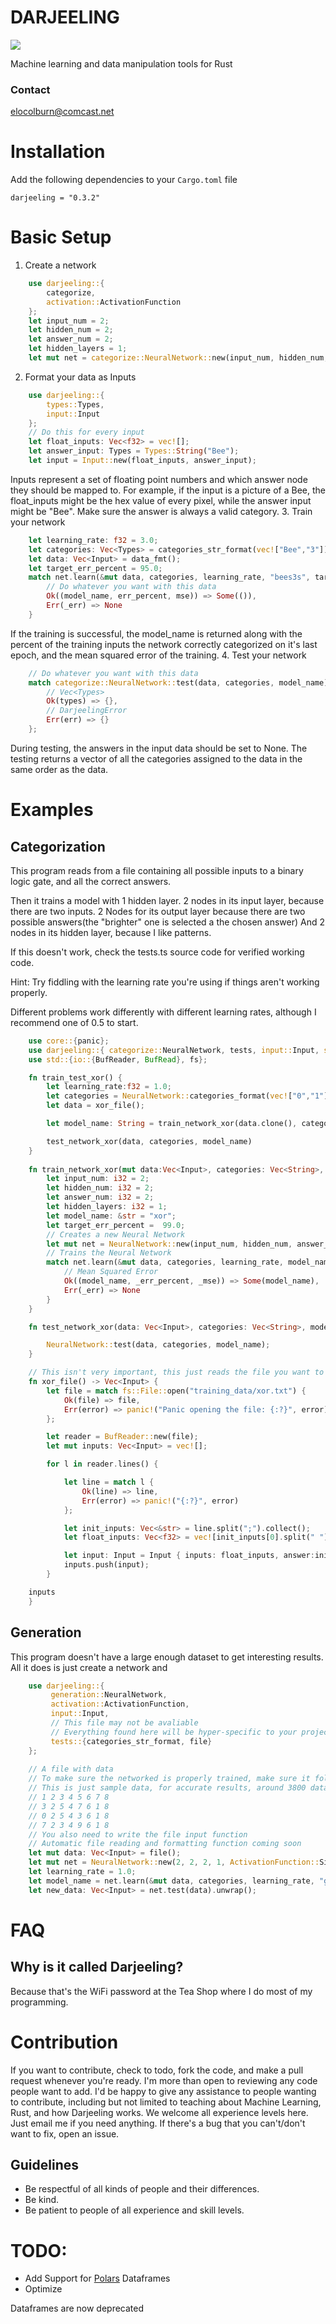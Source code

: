 <!--<h1><img width="436" alt="Screenshot 2023-08-07 at 12 59 13 PM" src="https://github.com/Ewie21/darjeeling/assets/62953415/cd3347af-4da6-4860-a7b4-3799e9c4892d"/>
</h1><-->
# DARJEELING
<a align="center" href="https://crates.io/crates/darjeeling">
    <img src="https://img.shields.io/crates/v/darjeeling.svg"/>
</a>

Machine learning and data manipulation tools for Rust

### Contact
elocolburn@comcast.net

# Installation
Add the following dependencies to your `Cargo.toml` file
```
darjeeling = "0.3.2"
```

# Basic Setup
1. Create a network
```rust
    use darjeeling::{
        categorize,
        activation::ActivationFunction
    };
    let input_num = 2;
    let hidden_num = 2;
    let answer_num = 2;
    let hidden_layers = 1;
    let mut net = categorize::NeuralNetwork::new(input_num, hidden_num, answer_num, hidden_layers, ActivationFunction::Sigmoid);
```
2. Format your data as Inputs
```rust
    use darjeeling::{
        types::Types,
        input::Input
    };
    // Do this for every input
    let float_inputs: Vec<f32> = vec![];
    let answer_input: Types = Types::String("Bee");
    let input = Input::new(float_inputs, answer_input);
```
Inputs represent a set of floating point numbers and which answer node they should be mapped to. For example, if the input is a picture of a Bee, the float_inputs might be the hex value of every pixel, while the answer input might be "Bee". Make sure the answer is always a valid category.
3. Train your network
```rust
    let learning_rate: f32 = 3.0;
    let categories: Vec<Types> = categories_str_format(vec!["Bee","3"]);
    let data: Vec<Input> = data_fmt();
    let target_err_percent = 95.0;
    match net.learn(&mut data, categories, learning_rate, "bees3s", target_err_percent) {
        // Do whatever you want with this data
        Ok((model_name, err_percent, mse)) => Some(()),
        Err(_err) => None
    }
```
If the training is successful, the model_name is returned along with the percent of the training inputs the network correctly categorized on it's last epoch, and the mean squared error of the training.
4. Test your network
```rust
    // Do whatever you want with this data
    match categorize::NeuralNetwork::test(data, categories, model_name) {
        // Vec<Types>
        Ok(types) => {},
        // DarjeelingError
        Err(err) => {}
    };
```
During testing, the answers in the input data should be set to None. The testing returns a vector of all the categories assigned to the data in the same order as the data.

# Examples
## Categorization
This program reads from a file containing all possible 
inputs to a binary logic gate, and all the correct answers.

Then it trains a model with 1 hidden layer. 
2 nodes in its input layer, because there are two inputs.
2 Nodes for its output layer because there are two possible answers(the "brighter" one is selected a the chosen answer)
And 2 nodes in its hidden layer, because I like patterns.

If this doesn't work, check the tests.ts source code for verified working code.

Hint: Try fiddling with the learning rate you're using if things aren't working properly.

Different problems work differently with different learning rates, although I recommend one of 0.5 to start.
```rust
    use core::{panic};
    use darjeeling::{ categorize::NeuralNetwork, tests, input::Input, series::Series, dataframe::{DataFrame, Point}};
    use std::{io::{BufReader, BufRead}, fs};

    fn train_test_xor() {
        let learning_rate:f32 = 1.0;
        let categories = NeuralNetwork::categories_format(vec!["0","1"]);
        let data = xor_file();

        let model_name: String = train_network_xor(data.clone(), categories.clone(), learning_rate).unwrap();

        test_network_xor(data, categories, model_name)
    }
    
    fn train_network_xor(mut data:Vec<Input>, categories: Vec<String>, learning_rate: f32) -> Option<String> {
        let input_num: i32 = 2;
        let hidden_num: i32 = 2;
        let answer_num: i32 = 2;
        let hidden_layers: i32 = 1;
        let model_name: &str = "xor";
        let target_err_percent =  99.0;
        // Creates a new Neural Network
        let mut net = NeuralNetwork::new(input_num, hidden_num, answer_num, hidden_layers);
        // Trains the Neural Network
        match net.learn(&mut data, categories, learning_rate, model_name, target_err_percent) {
            // Mean Squared Error
            Ok((model_name, _err_percent, _mse)) => Some(model_name),
            Err(_err) => None
        }
    }

    fn test_network_xor(data: Vec<Input>, categories: Vec<String>, model_name: String) {

        NeuralNetwork::test(data, categories, model_name);
    }

    // This isn't very important, this just reads the file you want to and format it as Inputs
    fn xor_file() -> Vec<Input> {
        let file = match fs::File::open("training_data/xor.txt") {
            Ok(file) => file,
            Err(error) => panic!("Panic opening the file: {:?}", error)
        };

        let reader = BufReader::new(file);
        let mut inputs: Vec<Input> = vec![];

        for l in reader.lines() {

            let line = match l {
                Ok(line) => line,
                Err(error) => panic!("{:?}", error)
            };

            let init_inputs: Vec<&str> = line.split(";").collect();
            let float_inputs: Vec<f32> = vec![init_inputs[0].split(" ").collect::<Vec<&str>>()[0].parse().unwrap(), init_inputs[0].split(" ").collect::<Vec<&str>>()[1].parse().unwrap()];

            let input: Input = Input { inputs: float_inputs, answer:init_inputs.get(init_inputs.len()-1).as_ref().unwrap().to_owned().to_string() };
            inputs.push(input);
        }

    inputs  
    }
```
## Generation

This program doesn't have a large enough dataset to get interesting results.
All it does is just create a network and 
```rust
    use darjeeling::{
         generation::NeuralNetwork,
         activation::ActivationFunction,
         input::Input, 
         // This file may not be avaliable
         // Everything found here will be hyper-specific to your project.
         tests::{categories_str_format, file}
    };
     
    // A file with data
    // To make sure the networked is properly trained, make sure it follows some sort of pattern
    // This is just sample data, for accurate results, around 3800 datapoints are needed
    // 1 2 3 4 5 6 7 8
    // 3 2 5 4 7 6 1 8
    // 0 2 5 4 3 6 1 8
    // 7 2 3 4 9 6 1 8
    // You also need to write the file input function
    // Automatic file reading and formatting function coming soon
    let mut data: Vec<Input> = file();
    let mut net = NeuralNetwork::new(2, 2, 2, 1, ActivationFunction::Sigmoid);
    let learning_rate = 1.0;
    let model_name = net.learn(&mut data, categories, learning_rate, "gen").unwrap();
    let new_data: Vec<Input> = net.test(data).unwrap();
```

# FAQ
## Why is it called Darjeeling?
Because that's the WiFi password at the Tea Shop where I do most of my programming.

# Contribution
If you want to contribute, check to todo, fork the code, and make a pull request whenever you're ready. I'm more than open to reviewing any code people want to add. I'd be happy to give any assistance to people wanting to contribute, including but not limited to teaching about Machine Learning, Rust, and how Darjeeling works. We welcome all experience levels here. Just email me if you need anything. If there's a bug that you can't/don't want to fix, open an issue.
## Guidelines
- Be respectful of all kinds of people and their differences.
- Be kind.
- Be patient to people of all experience and skill levels.

# TODO:
- Add Support for [Polars](https://www.pola.rs/) Dataframes
- Optimize

Dataframes are now deprecated
